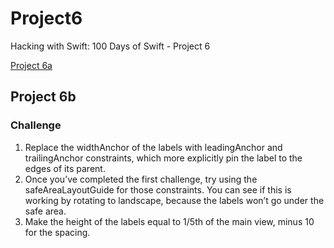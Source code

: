 # Project6

Hacking with Swift: 100 Days of Swift - Project 6

[Project 6a](https://github.com/plr-100daysOfSwift/02-GuessTheFlag/tree/project-6a)

## Project 6b

### Challenge

1. Replace the widthAnchor of the labels with leadingAnchor and trailingAnchor constraints, which more explicitly pin the label to the edges of its parent.
2. Once you’ve completed the first challenge, try using the safeAreaLayoutGuide for those constraints. You can see if this is working by rotating to landscape, because the labels won’t go under the safe area.
3. Make the height of the labels equal to 1/5th of the main view, minus 10 for the spacing.
